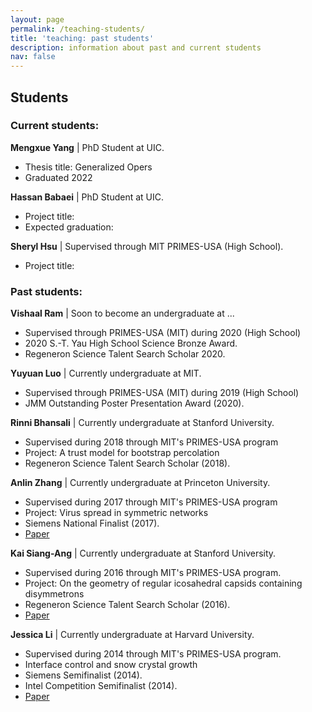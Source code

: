 ```yaml
---
layout: page
permalink: /teaching-students/
title: 'teaching: past students'
description: information about past and current students
nav: false
---
```

## Students

<h3>Current students:</h3>

<b>Mengxue Yang</b> | PhD Student at UIC.
- Thesis title: Generalized Opers
- Graduated 2022

<b>Hassan Babaei</b> | PhD Student at UIC. 
- Project title: 
- Expected graduation: 

<b>Sheryl Hsu</b> | Supervised through MIT PRIMES-USA (High School).
- Project title:

<h3>Past students:</h3>

<b>Vishaal Ram</b> |  Soon to become an undergraduate at ...
- Supervised through PRIMES-USA (MIT) during 2020 (High School)
- 2020 S.-T. Yau High School Science Bronze Award.
- Regeneron Science Talent Search Scholar 2020.

<b>Yuyuan Luo</b> |   Currently undergraduate at MIT.
- Supervised through PRIMES-USA (MIT) during 2019 (High School)
- JMM Outstanding Poster Presentation Award (2020). 

<b>Rinni Bhansali</b>  | Currently undergraduate at Stanford University.
- Supervised during 2018 through MIT's PRIMES-USA program
- Project: A trust model for bootstrap percolation
- Regeneron Science Talent Search Scholar (2018).

<b>Anlin Zhang</b>   |  Currently undergraduate at Princeton University.
- Supervised during 2017 through MIT's PRIMES-USA program
- Project: Virus spread in symmetric networks
- Siemens National Finalist (2017).
- [Paper](https://www.tandfonline.com/doi/pdf/10.1080/23737867.2017.1419080)

<b>Kai Siang-Ang</b> | Currently undergraduate at Stanford University.
- Supervised during 2016 through MIT's PRIMES-USA program. 
- Project: On the geometry of regular icosahedral capsids containing disymmetrons
- Regeneron Science Talent Search Scholar (2016).
- [Paper](https://arxiv.org/abs/1608.08271)

<b>Jessica Li</b> |  Currently undergraduate at Harvard University.
- Supervised during 2014 through MIT's PRIMES-USA program.
- Interface control and snow crystal growth
- Siemens Semifinalist (2014).
- Intel Competition Semifinalist (2014). 
- [Paper](https://arxiv.org/abs/1505.02042)
